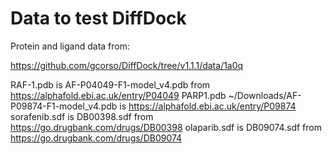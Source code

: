# Data to test DiffDock

Protein and ligand data from:

https://github.com/gcorso/DiffDock/tree/v1.1.1/data/1a0q



RAF-1.pdb is AF-P04049-F1-model_v4.pdb from https://alphafold.ebi.ac.uk/entry/P04049
PARP1.pdb  ~/Downloads/AF-P09874-F1-model_v4.pdb is https://alphafold.ebi.ac.uk/entry/P09874
sorafenib.sdf is DB00398.sdf from https://go.drugbank.com/drugs/DB00398
olaparib.sdf is DB09074.sdf from https://go.drugbank.com/drugs/DB09074


